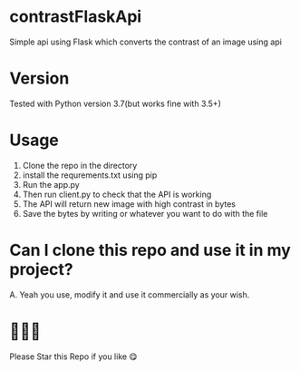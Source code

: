 # contrastFlaskApi
Simple api using Flask which converts the contrast of an image using api

# Version
Tested with Python version 3.7(but works fine with 3.5+)

# Usage
1. Clone the repo in the directory
2. install the requrements.txt using pip
3. Run the app.py 
4. Then run client.py to check that the API is working
5. The API will return new image with high contrast in bytes
6. Save the bytes by writing or whatever you want to do with the file

# Can I clone this repo and use it in my project?
A. Yeah you use, modify it and use it commercially as your wish.

# 🌟🌟🌟
Please Star this Repo if you like 😋
